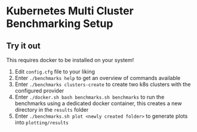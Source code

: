 # Kubernetes Multi Cluster Benchmarking Setup

## Try it out

This requires docker to be installed on your system!

1. Edit `config.cfg` file to your liking
2. Enter `./benchmarks help` to get an overview of commands available
3. Enter `./benchmarks clusters-create` to create two k8s clusters with the configured provider
4. Enter `./docker.sh bash benchmarks.sh benchmarks` to run the benchmarks using a dedicated docker container, this creates a new directory in the `results` folder
5. Enter `./benchmarks.sh plot <newly created folder>` to generate plots into `plotting/results`
